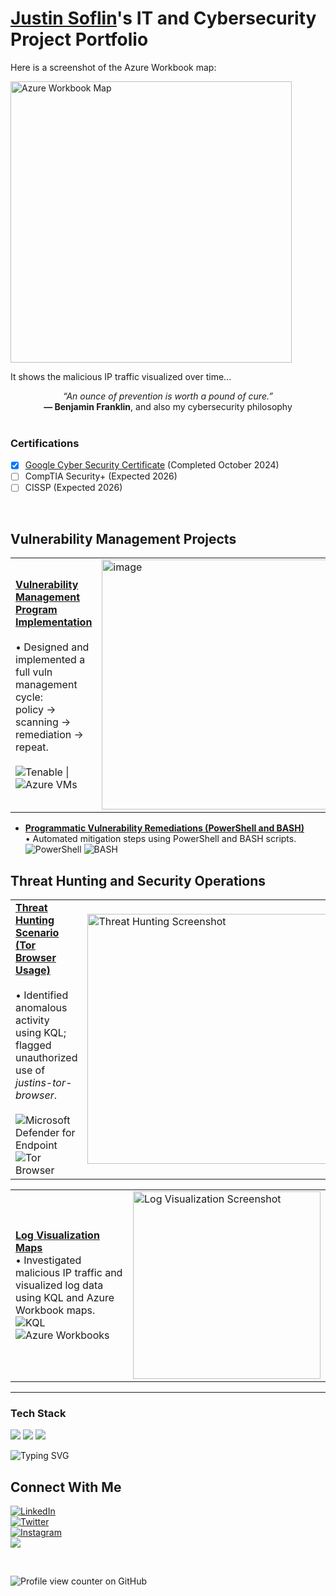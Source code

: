 # <a href="https://www.linkedin.com/in/justin-soflin/">Justin Soflin</a>'s IT and Cybersecurity Project Portfolio

Here is a screenshot of the Azure Workbook map:

<img src="https://github.com/user-attachments/assets/89aba46e-4c79-4ebb-a83f-c6f8e10887fa" alt="Azure Workbook Map" width="450" />
  

It shows the malicious IP traffic visualized over time...


<div align="center">
  <em>“An ounce of prevention is worth a pound of cure.”</em><br>
  <strong>— Benjamin Franklin</strong>, and also my cybersecurity philosophy
</div>

<br>

### Certifications

- [x] [Google Cyber Security Certificate](https://www.coursera.org/account/accomplishments/specialization/3QXOOZZU1CT2) (Completed October 2024)
- [ ] CompTIA Security+ (Expected 2026)
- [ ] CISSP (Expected 2026)
<br>


## Vulnerability Management Projects

<table>
  <tr>
    <td>
      <strong><a href="https://github.com/JustinSoflin/vulnerability-management-project">Vulnerability Management Program Implementation</a></strong><br><br>
      • Designed and implemented a full vuln management cycle: <br>
          policy → scanning → remediation → repeat.<br><br>
      <img src="https://img.shields.io/badge/Tenable-Enterprise%20Vulnerability%20Management-blue?logo=tenable" alt="Tenable" />
 | 
      <img src="https://img.shields.io/badge/Azure%20VMs-Scan%20Engines%20%26%20Targets-0078D4?logo=microsoftazure&logoColor=white" alt="Azure VMs" />
    </td>
    <td>
      <img width="400" alt="image" src="https://github.com/user-attachments/assets/7e799c68-9d31-4193-b7e2-e99b8d741fa2">
    </td>
  </tr>
</table>



- **[Programmatic Vulnerability Remediations (PowerShell and BASH)](https://github.com/joshcybertest/programmatic-vulnerability-remediations)** <br>
   • Automated mitigation steps using PowerShell and BASH scripts.
  <br>
  ![PowerShell](https://img.shields.io/badge/PowerShell-Remediation-blue?logo=powershell&logoColor=white)
![BASH](https://img.shields.io/badge/BASH-Scripting-black?logo=gnubash)

## Threat Hunting and Security Operations

<table>
  <tr>
    <td>
      <strong><a href="https://github.com/JustinSoflin/Threat-Hunting-Scenario-Tor-Browser-Usage-">Threat Hunting Scenario (Tor Browser Usage)</a></strong><br><br>
      • Identified anomalous activity using KQL; flagged unauthorized use of <em>justins-tor-browser</em>.<br><Br>
      <img src="https://img.shields.io/badge/EDR-Microsoft%20Defender%20for%20Endpoint-green?logo=microsoftdefender&logoColor=white" alt="Microsoft Defender for Endpoint" /><Br>
      <img src="https://img.shields.io/badge/Tor%20Browser-Anonymity-purple?logo=torproject&logoColor=white" alt="Tor Browser" />
    </td>
    <td>
      <img width="400" alt="Threat Hunting Screenshot" src="https://github.com/user-attachments/assets/e4f1b011-a4e1-4abd-8af4-645736945022">
    </td>
  </tr>
</table>

<table>
  <tr>
    <td>
      <strong><a href="https://github.com/JustinSoflin/Log-Visualization-Maps">Log Visualization Maps</a></strong><br>
      • Investigated malicious IP traffic and visualized log data using KQL and Azure Workbook maps.<br>
      <img src="https://img.shields.io/badge/KQL-Kusto%20Query%20Language-blueviolet" alt="KQL" />
      <img src="https://img.shields.io/badge/Azure%20Workbooks-Log%20Visualization-0089D6?logo=microsoftazure&logoColor=white" alt="Azure Workbooks" />
    </td>
    <td>
      <img src="path/to/screenshot.png" alt="Log Visualization Screenshot" width="300" />
    </td>
  </tr>
</table>





<hr/>

### Tech Stack

<img src="https://img.shields.io/badge/Python-3670A0?style=flat&logo=python&logoColor=white" />
<img src="https://img.shields.io/badge/Azure-0078D4?style=flat&logo=microsoftazure&logoColor=white" />
<img src="https://img.shields.io/badge/Tenable-0033A0?style=flat&logo=tenable&logoColor=white" />


![Typing SVG](https://readme-typing-svg.herokuapp.com?font=Fira+Code&size=24&pause=500&speed=20&color=9370DB&center=true&vCenter=true&width=435&lines=Protecting+What's+Yours)


## Connect With Me

<p>
  <a href="https://linkedin.com/in/justinsoflin" target="_blank" rel="noopener noreferrer">
    <img src="https://img.shields.io/badge/LinkedIn-@justinsoflin-%230077B5?style=social&logo=linkedin" alt="LinkedIn" />
  </a>
  <br>
  
  <a href="https://twitter.com/justinsoflin" target="_blank" rel="noopener noreferrer">
    <img src="https://img.shields.io/badge/Twitter-@justinsoflin-%231DA1F2?style=social&logo=twitter" alt="Twitter" />
  </a>
  <br>

   <a href="https://instagram.com/justinsoflin">
  <img src="https://img.shields.io/badge/Instagram-@justinsoflin-%23E4405F?style=social&logo=instagram" alt="Instagram" />
</a> 
<br>

  <a href="mailto:youremail@example.com" target="_blank">
    <img src="https://img.shields.io/badge/Email-D14836?style=flat-square&logo=gmail&logoColor=white" />
  </a>

  
</p>

<br>

![Profile view counter on GitHub](https://komarev.com/ghpvc/?username=justinsoflin)
